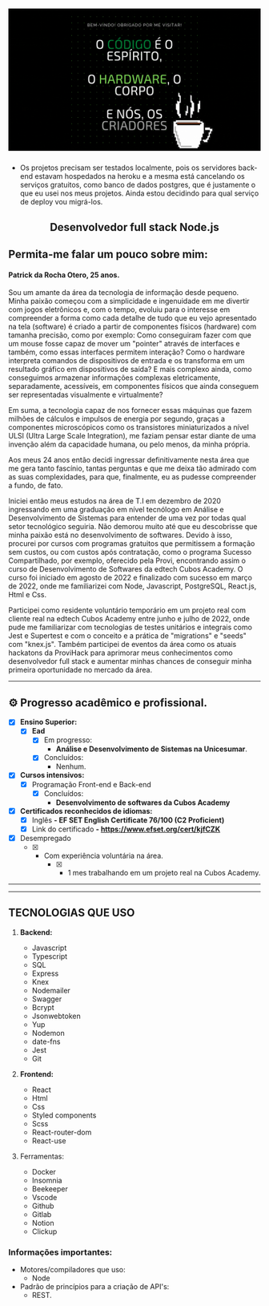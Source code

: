 
</p>
<h1 align="center">
    <img alt="Patrick da Rocha Otero" title="#Patrick da Rocha Otero" src="/resources/Header.gif"/>
</h1>

- Os projetos precisam ser testados localmente, pois os servidores back-end estavam hospedados na heroku e a mesma está cancelando os serviços gratuitos, como banco de dados postgres, que é justamente o que eu usei nos meus projetos. Ainda estou decidindo para qual serviço de deploy vou migrá-los.

<h2 align="center"> 
  Desenvolvedor full stack Node.js
</h2>

 ## Permita-me falar um pouco sobre mim:

<h4>Patrick da Rocha Otero, 25 anos.</h4>

Sou um amante da área da tecnologia de informação desde pequeno. Minha paixão começou com a simplicidade e ingenuidade em me divertir com jogos eletrônicos e, com o tempo, evoluiu para o interesse em compreender a forma como cada detalhe de tudo que eu vejo apresentado na tela (software) é criado a partir de componentes físicos (hardware) com tamanha precisão, como por exemplo: Como conseguiram fazer com que um mouse fosse capaz de mover um "pointer" através de interfaces e também, como essas interfaces permitem interação? Como o hardware interpreta comandos de dispositivos de entrada e os transforma em um resultado gráfico em dispositivos de saída? E mais complexo ainda, como conseguimos armazenar informações complexas eletricamente, separadamente, acessíveis, em componentes físicos que ainda conseguem ser representadas visualmente e virtualmente?

Em suma, a tecnologia capaz de nos fornecer essas máquinas que fazem milhões de cálculos e impulsos de energia por segundo, graças a componentes microscópicos como os transistores miniaturizados a nível ULSI (Ultra Large Scale Integration), me faziam pensar estar diante de uma invenção além da capacidade humana, ou pelo menos, da minha própria. 

Aos meus 24 anos então decidi ingressar definitivamente nesta área que me gera tanto fascínio, tantas perguntas e que me deixa tão admirado com as suas complexidades, para que, finalmente, eu as pudesse compreender a fundo, de fato. 

Iniciei então meus estudos na área de T.I em dezembro de 2020 ingressando em uma graduação em nível tecnólogo em Análise e Desenvolvimento de Sistemas para entender de uma vez por todas qual setor tecnológico seguiria. Não demorou muito até que eu descobrisse que minha paixão está no desenvolvimento de softwares. Devido à isso, procurei por cursos com programas gratuitos que permitissem a formação sem custos, ou com custos após contratação, como o programa Sucesso Compartilhado, por exemplo, oferecido pela Provi, encontrando assim o curso de Desenvolvimento de Softwares da edtech Cubos Academy. O curso foi iniciado em agosto de 2022 e finalizado com sucesso em março de 2022, onde me familiarizei com Node, Javascript, PostgreSQL, React.js, Html e Css.

Participei como residente voluntário temporário em um projeto real com cliente real na edtech Cubos Academy entre junho e julho de 2022, onde pude me familiarizar com tecnologias de testes unitários e integrais como Jest e Supertest e com o conceito e a prática de "migrations" e "seeds" com "knex.js". Também participei de eventos da área como os atuais hackatons da ProviHack para aprimorar meus conhecimentos como desenvolvedor full stack e aumentar minhas chances de conseguir minha primeira oportunidade no mercado da área.

---



## ⚙️ Progresso acadêmico e profissional.

  - [x] <strong>Ensino Superior:</strong>
      - [x] <strong>Ead</strong>
           - [x] Em progresso:
               - <strong> Análise e Desenvolvimento de Sistemas na Unicesumar</strong>.
           - [x] Concluídos:
                - Nenhum.
                

 - [x] <strong>Cursos intensivos:</strong>
      - [x] Programação Front-end e Back-end
          - [x] Concluídos: 
               - <strong>Desenvolvimento de softwares da Cubos Academy</strong>

 - [x] <strong>Certificados reconhecidos de idiomas:</strong>
      - [x] Inglês
                <strong>- EF SET English Certificate 76/100 (C2 Proficient)</strong>
      - [x] Link do certificado
                <strong>- https://www.efset.org/cert/kjfCZK</strong>

 - [x] Desempregado
    - [x] - Com experiência voluntária na área.
        - [x] - 1 mes trabalhando em um projeto real na Cubos Academy.
---

---

## TECNOLOGIAS QUE USO

1. <strong>Backend:</strong>
    - Javascript
    - Typescript
    - SQL
    - Express
    - Knex
    - Nodemailer
    - Swagger
    - Bcrypt
    - Jsonwebtoken
    - Yup
    - Nodemon
    - date-fns
    - Jest
    - Git

2. <strong>Frontend:</strong>
    - React
    - Html
    - Css
    - Styled components
    - Scss
    - React-router-dom
    - React-use

3. Ferramentas:
    - Docker
    - Insomnia
    - Beekeeper
    - Vscode
    - Github
    - Gitlab
    - Notion
    - Clickup

### Informações importantes:
  - Motores/compiladores que uso: 
    - Node
  - Padrão de princípios para a criação de API's: 
    - REST.
